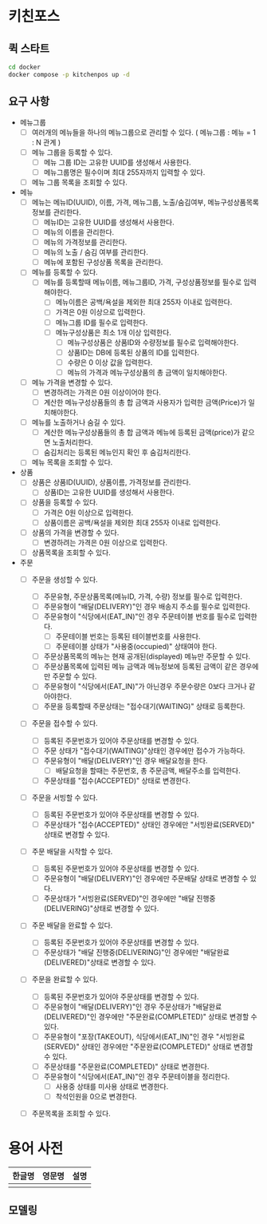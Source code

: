 # 키친포스

## 퀵 스타트

```sh
cd docker
docker compose -p kitchenpos up -d
```

## 요구 사항
- 메뉴그룹
  - [ ] 여러개의 메뉴들을 하나의 메뉴그룹으로 관리할 수 있다. ( 메뉴그룹 : 메뉴 = 1 : N 관계 )
  - [ ] 메뉴 그룹을 등록할 수 있다.
    - [ ] 메뉴 그룹 ID는 고유한 UUID를 생성해서 사용한다.
    - [ ] 메뉴그룹명은 필수이며 최대 255자까지 입력할 수 있다.
  - [ ] 메뉴 그룹 목록을 조회할 수 있다.
  
- 메뉴
  - [ ] 메뉴는 메뉴ID(UUID), 이름, 가격, 메뉴그룹, 노출/숨김여부, 메뉴구성상품목록 정보를 관리한다.
    - [ ] 메뉴ID는 고유한 UUID를 생성해서 사용한다.
    - [ ] 메뉴의 이름을 관리한다.
    - [ ] 메뉴의 가격정보를 관리한다.
    - [ ] 메뉴의 노출 / 숨김 여부를 관리한다.
    - [ ] 메뉴에 포함된 구성상품 목록을 관리한다.
  - [ ] 메뉴를 등록할 수 있다.
    - [ ] 메뉴를 등록할때 메뉴이름, 메뉴그룹ID, 가격, 구성상품정보를 필수로 입력해야한다. 
      - [ ] 메뉴이름은 공백/욕설을 제외한 최대 255자 이내로 입력한다.
      - [ ] 가격은 0원 이상으로 입력한다.
      - [ ] 메뉴그룹 ID를 필수로 입력한다.
      - [ ] 메뉴구성상품은 최소 1개 이상 입력한다.
        - [ ] 메뉴구성상품은 상품ID와 수량정보를 필수로 입력해야한다.
        - [ ] 상품ID는 DB에 등록된 상품의 ID를 입력한다.
        - [ ] 수량은 0 이상 값을 입력한다.
        - [ ] 메뉴의 가격과 메뉴구성상품의 총 금액이 일치해야한다.
  - [ ] 메뉴 가격을 변경할 수 있다.
    - [ ] 변경하려는 가격은 0원 이상이어야 한다.
    - [ ] 계산한 메뉴구성상품들의 총 합 금액과 사용자가 입력한 금액(Price)가 일치해야한다. 
  - [ ] 메뉴를 노출하거나 숨길 수 있다.
    - [ ] 계산한 메뉴구성상품들의 총 합 금액과 메뉴에 등록된 금액(price)가 같으면 노출처리한다.
    - [ ] 숨김처리는 등록된 메뉴인지 확인 후 숨김처리한다.
  - [ ] 메뉴 목록을 조회할 수 있다.

- 상품
  - [ ] 상품은 상품ID(UUID), 상품이름, 가격정보를 관리한다.
    - [ ] 상품ID는 고유한 UUID를 생성해서 사용한다.
  - [ ] 상품을 등록할 수 있다.
    - [ ] 가격은 0원 이상으로 입력한다.
    - [ ] 상품이름은 공백/욕설을 제외한 최대 255자 이내로 입력한다.
  - [ ] 상품의 가격을 변경할 수 있다.
    - [ ] 변경하려는 가격은 0원 이상으로 입력한다.
  - [ ] 상품목록을 조회할 수 있다.

- 주문
  - [ ] 주문을 생성할 수 있다.
    - [ ] 주문유형, 주문상품목록(메뉴ID, 가격, 수량) 정보를 필수로 입력한다.
    - [ ] 주문유형이 "배달(DELIVERY)"인 경우 배송지 주소를 필수로 입력한다.
    - [ ] 주문유형이 "식당에서(EAT_IN)"인 경우 주문테이블 번호를 필수로 입력한다. 
      - [ ] 주문테이블 번호는 등록된 테이블번호를 사용한다.
      - [ ] 주문테이블 상태가 "사용중(occupied)" 상태여야 한다.
    - [ ] 주문상품목록의 메뉴는 현재 공개된(displayed) 메뉴만 주문할 수 있다.
    - [ ] 주문상품목록에 입력된 메뉴 금액과 메뉴정보에 등록된 금액이 같은 경우에만 주문할 수 있다.
    - [ ] 주문유형이 "식당에서(EAT_IN)"가 아닌경우 주문수량은 0보다 크거나 같아야한다.
    - [ ] 주문을 등록할때 주문상태는 "접수대기(WAITING)" 상태로 등록한다.
  - [ ] 주문을 접수할 수 있다.
    - [ ] 등록된 주문번호가 있어야 주문상태를 변경할 수 있다.
    - [ ] 주문 상태가 "접수대기(WAITING)"상태인 경우에만 접수가 가능하다.
    - [ ] 주문유형이 "배달(DELIVERY)"인 경우 배달요청을 한다.
      - [ ] 배달요청을 할때는 주문번호, 총 주문금액, 배달주소를 입력한다.
    - [ ] 주문상태를 "접수(ACCEPTED)" 상태로 변경한다.
  - [ ] 주문을 서빙할 수 있다.
    - [ ] 등록된 주문번호가 있어야 주문상태를 변경할 수 있다.
    - [ ] 주문상태가 "접수(ACCEPTED)" 상태인 경우에만 "서빙완료(SERVED)" 상태로 변경할 수 있다.
  - [ ] 주문 배달을 시작할 수 있다.
    - [ ] 등록된 주문번호가 있어야 주문상태를 변경할 수 있다.
    - [ ] 주문유형이 "배달(DELIVERY)"인 경우에만 주문배달 상태로 변경할 수 있다.
    - [ ] 주문상태가 "서빙완료(SERVED)"인 경우에만 "배달 진행중(DELIVERING)"상태로 변경할 수 있다.
  - [ ] 주문 배달을 완료할 수 있다.
    - [ ] 등록된 주문번호가 있어야 주문상태를 변경할 수 있다.
    - [ ] 주문상태가 "배달 진행중(DELIVERING)"인 경우에만 "배달완료(DELIVERED)"상태로 변경할 수 있다.
  - [ ] 주문을 완료할 수 있다.
    - [ ] 등록된 주문번호가 있어야 주문상태를 변경할 수 있다.
    - [ ] 주문유형이 "배달(DELIVERY)"인 경우 주문상태가 "배달완료(DELIVERED)"인 경우에만 "주문완료(COMPLETED)" 상태로 변경할 수 있다.
    - [ ] 주문유형이 "포장(TAKEOUT), 식당에서(EAT_IN)"인 경우 "서빙완료(SERVED)" 상태인 경우에만 "주문완료(COMPLETED)" 상태로 변경할 수 있다.
    - [ ] 주문상태를 "주문완료(COMPLETED)" 상태로 변경한다.
    - [ ] 주문유형이 "식당에서(EAT_IN)"인 경우 주문테이블을 정리한다.
      - [ ] 사용중 상태를 미사용 상태로 변경한다.
      - [ ] 착석인원을 0으로 변경한다.
  - [ ] 주문목록을 조회할 수 있다.
  

 # 용어 사전

| 한글명 | 영문명 | 설명 |
| --- | --- | --- |
|  |  |  |

## 모델링
